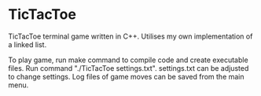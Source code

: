 # TicTacToe
TicTacToe terminal game written in C++. Utilises my own implementation of a linked list.

To play game, run make command to compile code and create executable files.
Run command "./TicTacToe settings.txt". settings.txt can be adjusted to change settings.
Log files of game moves can be saved from the main menu.
